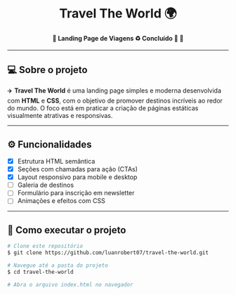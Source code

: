 <h1 align="center">
    Travel The World 🌍
</h1>

<h4 align="center"> 
	🚧 Landing Page de Viagens ♻️ Concluído 🚀 🚧
</h4>

---

## 💻 Sobre o projeto

✈️ **Travel The World** é uma landing page simples e moderna desenvolvida com **HTML** e **CSS**, com o objetivo de promover destinos incríveis ao redor do mundo. O foco está em praticar a criação de páginas estáticas visualmente atrativas e responsivas.

---

## ⚙️ Funcionalidades

- [x] Estrutura HTML semântica
- [x] Seções com chamadas para ação (CTAs)
- [x] Layout responsivo para mobile e desktop
- [ ] Galeria de destinos
- [ ] Formulário para inscrição em newsletter
- [ ] Animações e efeitos com CSS

---

## 🚀 Como executar o projeto

```bash
# Clone este repositório
$ git clone https://github.com/luanrobert07/travel-the-world.git

# Navegue até a pasta do projeto
$ cd travel-the-world

# Abra o arquivo index.html no navegador
